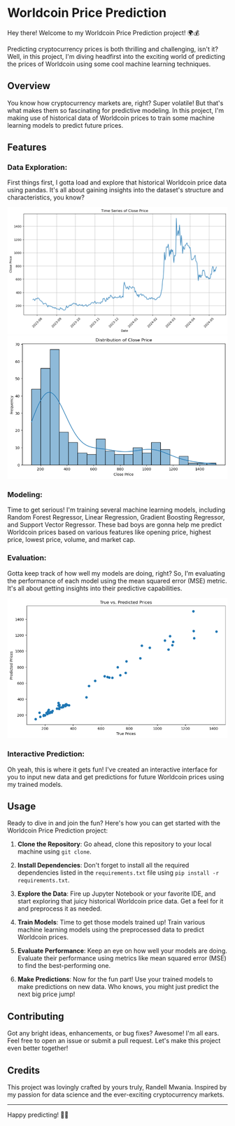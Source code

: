 # Worldcoin Price Prediction

Hey there! Welcome to my Worldcoin Price Prediction project! 🌍💰

Predicting cryptocurrency prices is both thrilling and challenging, isn't it? Well, in this project, I'm diving headfirst into the exciting world of predicting the prices of Worldcoin using some cool machine learning techniques.

## Overview

You know how cryptocurrency markets are, right? Super volatile! But that's what makes them so fascinating for predictive modeling. In this project, I'm making use of historical data of Worldcoin prices to train some machine learning models to predict future prices.

## Features

### Data Exploration:

First things first, I gotta load and explore that historical Worldcoin price data using pandas. It's all about gaining insights into the dataset's structure and characteristics, you know?

![alt text](image.png)
![alt text](closepricedist.png)

### Modeling:

Time to get serious! I'm training several machine learning models, including Random Forest Regressor, Linear Regression, Gradient Boosting Regressor, and Support Vector Regressor. These bad boys are gonna help me predict Worldcoin prices based on various features like opening price, highest price, lowest price, volume, and market cap.

### Evaluation:

Gotta keep track of how well my models are doing, right? So, I'm evaluating the performance of each model using the mean squared error (MSE) metric. It's all about getting insights into their predictive capabilities.

![alt text](truevspredicted.png)

### Interactive Prediction:

Oh yeah, this is where it gets fun! I've created an interactive interface for you to input new data and get predictions for future Worldcoin prices using my trained models.

## Usage

Ready to dive in and join the fun? Here's how you can get started with the Worldcoin Price Prediction project:

1. **Clone the Repository**: Go ahead, clone this repository to your local machine using `git clone`.

2. **Install Dependencies**: Don't forget to install all the required dependencies listed in the `requirements.txt` file using `pip install -r requirements.txt`.

3. **Explore the Data**: Fire up Jupyter Notebook or your favorite IDE, and start exploring that juicy historical Worldcoin price data. Get a feel for it and preprocess it as needed.

4. **Train Models**: Time to get those models trained up! Train various machine learning models using the preprocessed data to predict Worldcoin prices.

5. **Evaluate Performance**: Keep an eye on how well your models are doing. Evaluate their performance using metrics like mean squared error (MSE) to find the best-performing one.

6. **Make Predictions**: Now for the fun part! Use your trained models to make predictions on new data. Who knows, you might just predict the next big price jump!

## Contributing

Got any bright ideas, enhancements, or bug fixes? Awesome! I'm all ears. Feel free to open an issue or submit a pull request. Let's make this project even better together!

## Credits

This project was lovingly crafted by yours truly, Randell Mwania. Inspired by my passion for data science and the ever-exciting cryptocurrency markets.

---

Happy predicting! 🚀🔮
